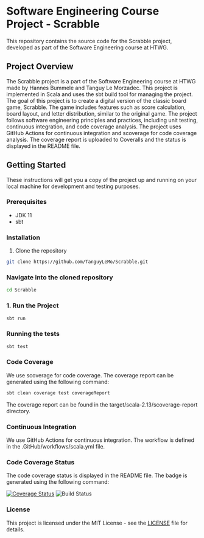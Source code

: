 # Software Engineering Course Project - Scrabble

This repository contains the source code for the Scrabble project, developed as part of the Software Engineering course at HTWG.

## Project Overview

The Scrabble project is a part of the Software Engineering course at HTWG made by Hannes Bummele and Tanguy Le Morzadec. This project is implemented in Scala and uses the sbt build tool for managing the project. The goal of this project is to create a digital version of the classic board game, Scrabble. The game includes features such as score calculation, board layout, and letter distribution, similar to the original game. The project follows software engineering principles and practices, including unit testing, continuous integration, and code coverage analysis. The project uses GitHub Actions for continuous integration and scoverage for code coverage analysis. The coverage report is uploaded to Coveralls and the status is displayed in the README file.

## Getting Started

These instructions will get you a copy of the project up and running on your local machine for development and testing purposes.

### Prerequisites

- JDK 11
- sbt

### Installation

1. Clone the repository
```bash
git clone https://github.com/TanguyLeMo/Scrabble.git
````
### Navigate into the cloned repository
```bash
cd Scrabble
```
### 1. Run the Project
```bash
sbt run
```

### Running the tests
```bash
sbt test
```
### Code Coverage
We use scoverage for code coverage. The coverage report can be generated using the following command:
```bash
sbt clean coverage test coverageReport
```
The coverage report can be found in the target/scala-2.13/scoverage-report directory.

### Continuous Integration
We use GitHub Actions for continuous integration. The workflow is defined in the .GitHub/workflows/scala.yml file.

### Code Coverage Status
The code coverage status is displayed in the README file. The badge is generated using the following command:

[![Coverage Status](https://coveralls.io/repos/github/TanguyLeMo/Scrabble/badge.svg)](https://coveralls.io/github/TanguyLeMo/Scrabble)
![Build Status](https://github.com/TanguyLeMo/Scrabble/actions/workflows/scala.yml/badge.svg?branch=master)
### License
This project is licensed under the MIT License - see the [LICENSE](LISCENCE) file for details.
